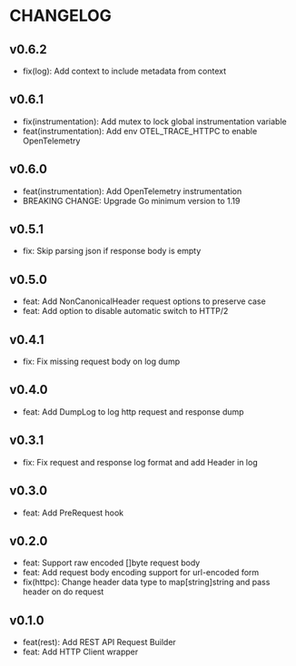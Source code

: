# CHANGELOG

## v0.6.2

- fix(log): Add context to include metadata from context

## v0.6.1

- fix(instrumentation): Add mutex to lock global instrumentation variable
- feat(instrumentation): Add env OTEL_TRACE_HTTPC to enable OpenTelemetry

## v0.6.0

- feat(instrumentation): Add OpenTelemetry instrumentation
- BREAKING CHANGE: Upgrade Go minimum version to 1.19

## v0.5.1

- fix: Skip parsing json if response body is empty

## v0.5.0

- feat: Add NonCanonicalHeader request options to preserve case
- feat: Add option to disable automatic switch to HTTP/2

## v0.4.1

- fix: Fix missing request body on log dump

## v0.4.0

- feat: Add DumpLog to log http request and response dump

## v0.3.1

- fix: Fix request and response log format and add Header in log

## v0.3.0

- feat: Add PreRequest hook

## v0.2.0

- feat: Support raw encoded []byte request body
- feat: Add request body encoding support for url-encoded form
- fix(httpc): Change header data type to map[string]string and pass header on do request

## v0.1.0

- feat(rest): Add REST API Request Builder
- feat: Add HTTP Client wrapper


